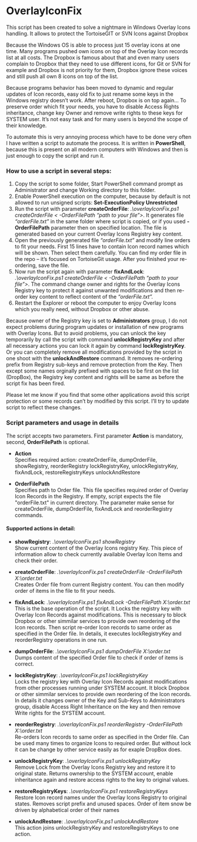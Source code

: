 # OverlayIconFix
This script has been created to solve a nightmare in Windows Overlay Icons handling. It allows to protect the TortoiseGIT or SVN Icons against Dropbox

Because the Windows OS is able to process just 15 overlay icons at one time. Many programs pushed own icons on top of the Overlay Icon records list at all costs. The Dropbox is famous about that and even many users complain to Dropbox that they need to use different icons, for Git or SVN for example and Dropbox is not priority for them, Dropbox ignore these voices and still push all own 8 icons on top of the list.

Because programs behavior has been moved to dynamic and regular updates of Icon records, easy old fix to just rename some keys in the Windows registry doesn’t work. After reboot, Dropbox is on top again… To preserve order which fit your needs, you have to disable Access Rights inheritance, change key Owner and remove write rights to these keys for SYSTEM user. It’s not easy task and for many users is beyond the scope of their knowledge. 

To automate this is very annoying process which have to be done very often I have written a script to automate the process. It is written in **PowerShell**, because this is present on all modern computers with Windows and then is just enough to copy the script and run it.

### How to use a script in several steps:
1.	Copy the script to some folder, Start PowerShell command prompt as Administrator and change Working directory to this folder.
2.	Enable PowerShell execution on the computer, because by default is not allowed to run unsigned scripts:  **Set-ExecutionPolicy Unrestricted**
3.	Run the script with parameter **createOrderFile**: *.\overlayIconFix.ps1 createOrderFile < -OrderFilePath “path to your file”>*. It generates file *“orderFile.txt”* in the same folder where script is copied, or if you used **-OrderFilePath** parameter then on specified location. The file is generated based on your current Overlay Icons Registry key content.
4.	Open the previously generated file *“orderFile.txt”* and modify line orders to fit your needs. First 15 lines have to contain Icon record names which will be shown. Then select them carefully. You can find my order file in the repo – it’s focused on TortoiseGit usage. After you finished your re-ordering, save the file.
5.	Now run the script again with parameter **fixAndLock**:  *.\overlayIconFix.ps1 createOrderFile < -OrderFilePath “path to your file”>*. The command change owner and rights for the Overlay Icons Registry key to protect it against unwanted modifications and then re-order key content to reflect content of the *“orderFile.txt”.*
6.	Restart the Explorer or reboot the computer to enjoy Overlay Icons which you really need, without Dropbox or other abuse.


Because owner of the Registry key is set to **Administrators** group, I do not expect problems during program updates or installation of new programs with Overlay Icons. But to avoid problems, you can unlock the key temporarily by call the script with command **unlockRegistryKey** and after all necessary actions you can lock it again by command **lockRegistryKey**. Or you can completely remove all modifications provided by the script in one shoot with the **unlockAndRestore** command. It removes re-ordering prefix from Registry sub-keys and remove protection from the Key. Then except some names orginally prefixed with spaces to be first on the list (DropBox), the Registry key content and rights will be same as before the script fix has been fired.

Please let me know if you find that some other applications avoid this script protection or some records can’t by modified by this script. I’ll try to update script to reflect these changes.

### Script parameters and usage in details

The script accepts two parameters. First parameter **Action** is mandatory, second, **OrderFilePath** is optional.

* **Action**  
Specifies required action: createOrderFile, dumpOrderFile, showRegistry, reorderRegistry lockRegistryKey, unlockRegistryKey, fixAndLock, restoreRegistryKeys unlockAndRestore
 
* **OrderFilePath**    
Specifies path to Order file. This file specifies required order of Overlay Icon Records in the Registry. If empty, script expects the file "orderFile.txt" in current directory. The parameter make sense for createOrderFile, dumpOrderFile, fixAndLock and reorderRegistry commands.
    

#### Supported actions in detail:

* **showRegistry**:         *.\overlayIconFix.ps1 showRegistry*    
          Show current content of the Overlay Icons registry Key. This piece of information allow to check currently available Overlay Icon Items and check their order.

* **createOrderFile**:      *.\overlayIconFix.ps1 createOrderFile -OrderFilePath X:\order.txt*   
		Creates Order file from current Registry content. You can then modify order of items in the file to fit your needs.

* **fixAndLock**:           *.\overlayIconFix.ps1 fixAndLock -OrderFilePath X:\order.txt*    
    This is the base operation of the script. It Locks the registry key with Overlay Icon Records against modifications. This is necessary to block Dropbox or other simmilar services to provide own reordering of the Icon records. Then script re-order Icon records to same order as specified in the Order file.	In details, it executes lockRegistryKey and reorderRegistry operations in one run.

* **dumpOrderFile**:        *.\overlayIconFix.ps1 dumpOrderFile X:\order.txt*    
		Dumps content of the specified Order file to check if order of items is correct.

* **lockRegistryKey**:      *.\overlayIconFix.ps1 lockRegistryKey*   
		Locks the registry key with Overlay Icon Records against modifications from other processes running under SYSTEM account. It block Dropbox or other simmilar services to provide own reordering of the Icon records. In details it changes owner of the Key and Sub-Keys to Administrators group, disable Access Right Inheritance on the key and then remove Write rights for the SYSTEM account. 

* **reorderRegistry**:      *.\overlayIconFix.ps1 reorderRegistry -OrderFilePath X:\order.txt*   
		Re-orders Icon records to same order as specified in the Order file. Can be used many times to organize Icons to required order. But without lock it can be change by	other service easily as for exaple DropBox does. 

* **unlockRegistryKey**:    *.\overlayIconFix.ps1 unlockRegistryKey*   
		Remove Lock from the Overlay Icons Registry key and restore it to original state. Returns ownership to the SYSTEM account, enable inheritance again and restore access rights to the key to original values.

* **restoreRegistryKeys**:  *.\overlayIconFix.ps1 restoreRegistryKeys*   
		Restore Icon record names under the Overlay Icons Registry to original states. Removes script prefix and unused spaces. Order of item snow be driven by alphabetical order of their names

* **unlockAndRestore**:     *.\overlayIconFix.ps1 unlockAndRestore*    
		This action joins unlockRegistryKey and restoreRegistryKeys to one action.

